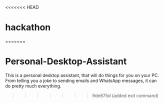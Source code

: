 <<<<<<< HEAD
# hackathon
=======
# Personal-Desktop-Assistant
This is a personal desktop assistant, that will do things for you on your PC. From telling you a joke to sending emails and WhatsApp messages, it can do pretty much everything.
>>>>>>> 9de875d (added exit command)
